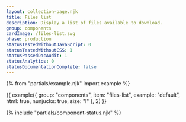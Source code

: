 ```yaml
---
layout: collection-page.njk
title: Files list
description: Display a list of files available to download.
group: components
cardImage: /files-list.svg
phase: production
statusTestedWithoutJavaScript: 0
statusTestedWithoutCSS: 1
statusPassedDacAudit: 1
statusAnalytics: 0
statusDocumentationComplete: false
---
```


{% from "partials/example.njk" import example %}

{{ example({ group: "components", item: "files-list", example: "default", html: true, nunjucks: true, size: "l" }, 2) }}

{% include "partials/component-status.njk" %}
